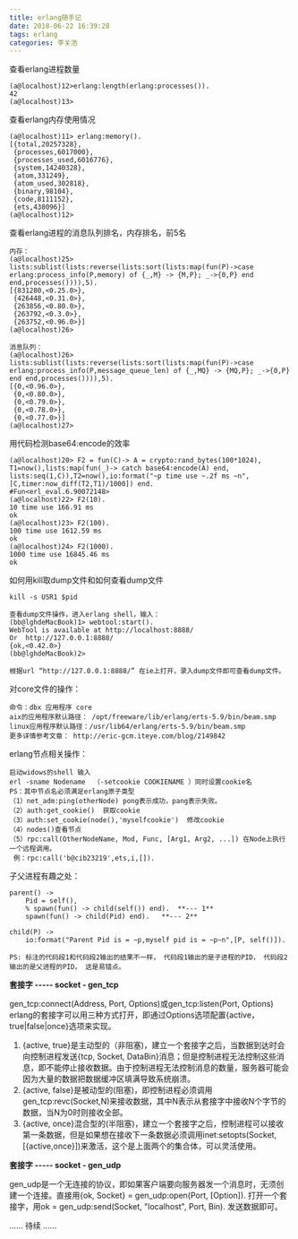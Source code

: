 ```yaml
---
title: erlang随手记
date: 2018-06-22 16:39:28
tags: erlang
categories: 李关浩
---
```



查看erlang进程数量

```
(a@localhost)12>erlang:length(erlang:processes()).
42
(a@localhost)13>
```

查看erlang内存使用情况

```
(a@localhost)11> erlang:memory().
[{total,20257328},
 {processes,6017000},
 {processes_used,6016776},
 {system,14240328},
 {atom,331249},
 {atom_used,302818},
 {binary,98104},
 {code,8111152},
 {ets,438096}]
(a@localhost)12>
```

查看erlang进程的消息队列排名，内存排名，前5名

```
内存：
(a@localhost)25> lists:sublist(lists:reverse(lists:sort(lists:map(fun(P)->case erlang:process_info(P,memory) of {_,M} -> {M,P}; _->{0,P} end end,processes()))),5).
[{831280,<0.25.0>},
 {426448,<0.31.0>},
 {263856,<0.80.0>},
 {263792,<0.3.0>},
 {263752,<0.96.0>}]
(a@localhost)26>

消息队列：
(a@localhost)26> lists:sublist(lists:reverse(lists:sort(lists:map(fun(P)->case erlang:process_info(P,message_queue_len) of {_,MQ} -> {MQ,P}; _->{0,P} end end,processes()))),5).
[{0,<0.96.0>},
 {0,<0.80.0>},
 {0,<0.79.0>},
 {0,<0.78.0>},
 {0,<0.77.0>}]
(a@localhost)27>
```

用代码检测base64:encode的效率

```
(a@localhost)20> F2 = fun(C)-> A = crypto:rand_bytes(100*1024), T1=now(),lists:map(fun(_)-> catch base64:encode(A) end, lists:seq(1,C)),T2=now(),io:format("~p time use ~.2f ms ~n",[C,timer:now_diff(T2,T1)/1000]) end.
#Fun<erl_eval.6.90072148>
(a@localhost)22> F2(10).
10 time use 166.91 ms
ok
(a@localhost)23> F2(100).
100 time use 1612.59 ms
ok
(a@localhost)24> F2(1000).
1000 time use 16845.46 ms
ok
```

如何用kill取dump文件和如何查看dump文件

```
kill -s USR1 $pid

查看dump文件操作，进入erlang shell，输入：  
(bb@lghdeMacBook)1> webtool:start().
WebTool is available at http://localhost:8888/
Or  http://127.0.0.1:8888/
{ok,<0.42.0>}
(bb@lghdeMacBook)2>

根据url “http://127.0.0.1:8888/” 在ie上打开，录入dump文件即可查看dump文件。

```

对core文件的操作：

```
命令：dbx 应用程序 core
aix的应用程序默认路径： /opt/freeware/lib/erlang/erts-5.9/bin/beam.smp 
linux应用程序默认路径：/usr/lib64/erlang/erts-5.9/bin/beam.smp
更多详情参考文章： http://eric-gcm.iteye.com/blog/2149842
```

erlang节点相关操作：

```
启动widows的shell 输入 
erl -sname Nodename  （-setcookie COOKIENAME ）同时设置cookie名
PS：其中节点名必须满足erlang原子类型
（1）net_adm:ping(otherNode) pong表示成功，pang表示失败。
（2）auth:get_cookie()  获取cookie
（3）auth:set_cookie(node(),'myselfcookie')  修改cookie
（4）nodes()查看节点
（5）rpc:call(OtherNodeName, Mod, Func, [Arg1, Arg2, ...]) 在Node上执行一个远程调用。
 例：rpc:call('b@cib23219',ets,i,[]).
```

子父进程有趣之处：
```
parent() ->
    Pid = self(),
    % spawn(fun() -> child(self()) end).  **--- 1**
    spawn(fun() -> child(Pid) end).   **--- 2**

child(P) ->
    io:format("Parent Pid is = ~p,myself pid is = ~p~n",[P, self()]).

PS: 标注的代码段1和代码段2输出的结果不一样， 代码段1输出的是子进程的PID， 代码段2输出的是父进程的PID， 这是易错点。
```

**套接字 -----  socket - gen_tcp**

gen_tcp:connect(Address, Port, Options)或gen_tcp:listen(Port, Options)
erlang的套接字可以用三种方式打开，即通过Options选项配置{active， true|false|once}选项来实现。
1. {active, true}是主动型的（非阻塞)，建立一个套接字之后，当数据到达时会向控制进程发送{tcp, Socket, DataBin}消息；但是控制进程无法控制这些消息，即不能停止接收数据。由于控制进程无法控制消息的数量，服务器可能会因为大量的数据把数据缓冲区填满导致系统崩溃。
2. {active, false}是被动型的(阻塞)，即控制进程必须调用gen_tcp:revc(Socket,N)来接收数据，其中N表示从套接字中接收N个字节的数据，当N为0时则接收全部。
3. {active, once}混合型的(半阻塞)，建立一个套接字之后，控制进程可以接收第一条数据，但是如果想在接收下一条数据必须调用inet:setopts(Socket,[{active,once}])来激活，这个是上面两个的集合体，可以灵活使用。

**套接字 -----  socket - gen_udp**

gen_udp是一个无连接的协议，即如果客户端要向服务器发一个消息时，无须创建一个连接。直接用{ok, Socket} = gen_udp:open(Port, [Option]). 打开一个套接字，用ok = gen_udp:send(Socket, "localhost", Port, Bin). 发送数据即可。


...... 待续 ......


